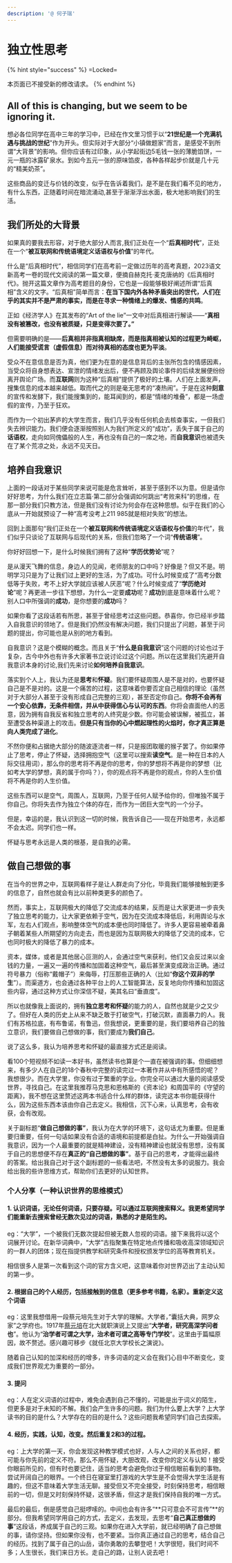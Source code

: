 ```yaml
---
description: '@ 何子瑞'
---
```


# 独立性思考

{% hint style="success" %}
\=Locked=

本页面已不接受新的修改请求。
{% endhint %}

## All of this is changing, but we seem to be ignoring it.

想必各位同学在高中三年的学习中，已经在作文里习惯于以“**21世纪是一个充满机遇与挑战的世纪**”作为开头。但实际对于大部分“小镇做题家”而言，是感受不到所谓“大背景”的影响。但你应该有过印象，从小学起街边5毛钱一张的薄脆馅饼，一元一瓶的冰露矿泉水。到如今五元一张的原味馅皮，各种各样起步价就是几十元的“精美奶茶”。

这些商品的变迁与价钱的改变，似乎在告诉着我们，是不是在我们看不见的地方，有什么东西，正随着时间在暗流涌动,甚至于渐渐浮出水面，极大地影响我们的生活。

## 我们所处的大背景

如果真的要我去形容，对于绝大部分人而言,我们正处在一个“**后真相时代**”，正处在一个“**被互联网和传统语境定义话语权与价值**”的年代。

什么是“后真相时代”，相信同学们在高考前一定做过历年的高考真题，2023语文新高考一卷的现代文阅读的第一篇文章，便摘自赫克托·麦克唐纳的《后真相时代》。抛开这篇文章作为高考题目的身份，它也是一段能够极好阐述所谓“后真相”含义的文字。“后真相”简单而言：**在当下国内外各种矛盾突出的世代，人们在乎的其实并不是严肃的事实，而是在寻求一种情绪上的爆发、情感的共鸣**。

正如《经济学人》在其发布的“Art of the lie”一文中对后真相进行解读——“**真相没有被篡改，也没有被质疑，只是变得次要了。”**

但需要明确的是——**后真相并非指真相缺席，而是指真相被认知的过程更为崎岖，人们能接受谎言（虚假信息）而对待真相的态度也更为平淡**。

受众不在意信息是否为真，他们更为在意的是信息背后的主张所包含的情感因素，当受众将自身想表达、宣泄的情绪发出后，便不再顾及舆论事件的后续发展便纷纷离开舆论广场。而**互联网**则为这种“后真相”提供了极好的土壤。人们在上面发声，搜集信息的成本越来越低。取而代之的则是毫无思考的“凑热闹”。于是在这种**刻意**的宣传和发酵下，我们能搜集到的，能耳闻到的，都是“情绪的堆叠”，都是一场虚假的宣传，乃至于狂欢。

而作为一个初出茅庐的大学生而言，我们几乎没有任何机会去核查事实，一但我们失去辨识能力。我们便会逐渐按照别人为我们所定义的“成功”，丢失于属于自己的**话语权**，走向如同傀儡般的人生，再也没有自己的一席之地，而**自我意识**也被遗失在了某个荒凉之处，永远不见天日。

## 培养自我意识

上面的一段话对于某些同学来说可能是危言耸听，甚至于感到不以为意。但是请你好好思考，为什么我们在立志篇·第二部分会强调如何跳出“考败来科”的思维，在那一部分我们只教方法，但是我们没有讨论为何会存在这种思想。似乎在我们的心底从一开始就预设了一种“高考没考上211 985就是相对失败”的想法。

回到上面那句“我们正处在一个**被互联网和传统语境定义话语权与价值**的年代”，我们似乎只谈论了互联网与后现代的关系，但我们忽略了一个词“**传统语境**”。

你好好回想一下，是什么时候我们拥有了这种“**学历优势论**”呢？

是从漫天飞舞的信息，身边人的见闻，老师朋友的口中吗？好像是？但又不是。明明学习只是为了让我们过上更好的生活，为了成功。可什么时候变成了“高考分数低等于失败，考不上好大学就应该被人厌恶”呢？什么时候变成了“**学历绝对论**”呢？再更进一步往下想想，为什么一定要**成功**呢？**成功**到底是意味着什么呢？别人口中所强调的**成功**，是你想要的**成功**吗？

如果你看了这段话若有所思，甚至于曾经思考过这些问题。恭喜你，你已经半步踏入自我意识的领地了。但是我们仍然没有解决问题，我们只提出了问题，甚至于问题的提出，你可能也是从别的地方看到。

自我意识？这是个模糊的概念。而且关于“**什么是自我意识**”这个问题的讨论也过于复杂，古今中外也有许多大家著书立说讨论过这个问题。所以在这里我们先避开自我意识本身的讨论,我们先来讨论**如何培养自我意识**。

落实到个人上，我认为还是**思考**和**怀疑**。我们要怀疑周围人是不是对的，也要怀疑自己是不是对的。这是一个痛苦的过程，这意味着你要否定自己相信的理论（虽然对于大部分人甚至于没有形成自己完整的三观），甚至否定你自己。**你将不会再有一个安心依靠，无条件相信，并从中获得信心与认可的东西**。你将会直面他人的恶意，因为拥有自我反省和独立思考的人终究是少数。你可能会被误解，被孤立，甚至遭受各种渠道上的攻击。**但是只有当你的心中燃起理性的火焰时，你才真正算是向人类完成了进化**。

不然你便和占据绝大部分的随波逐流者一样，只是报团取暖的猴子罢了。你如果停止了思考，停止了怀疑，选择拥抱空气（这里可以搜索**读空气**。是一种在日本的人际交往用词），那么你的思考将不再是你的思考，你的梦想将不再是你的梦想（比如考大学的梦想，真的属于你吗？），你的观点将不再是你的观点，你的人生价值将不再是你的人生价值。

这些东西可以是空气，周围人，互联网，乃至于任何人赋予给你的，但唯独不属于你自己。你将失去作为独立个体的存在，而作为一团巨大空气的一个分子。

但是，幸运的是，我认识到这一切的时候，我告诉自己——现在开始思考，永远都不会太迟。同学们也一样。

怀疑与思考永远是人类的根基，是自我的必需。

## 做自己想做的事

在当今的世界之中，互联网看样子是让人群走向了分化，毕竟我们能够接触到更多的信息了，自然也就会有比以前种类更多的颜色了。

然而，事实上，互联网极大的降低了交流成本的结果，反而是让大家更进一步丧失了独立思考的能力，让大家更依赖于空气，因为在交流成本降低后，利用舆论与水军，左右人们观点，影响整体空气的成本便也同时降低了。许多人更容易被牵着鼻子朝着某些人所期望的方向走去，而也是因为互联网极大的降低了交流的成本，它也同时极大的降低了暴力的成本。

资本，媒体，或者是其他居心叵测的人，会通过空气来获利，他们又会反过来以金钱的力量，一遍又一遍的传播和加固着这种空气，最后甚至演变成政治正确。通过符号暴力（俗称“戴帽子”）来侮辱，打压那些正确的人（比如“**你这个双非的学生**”）。而渠道方，也会通过各种平台上的人工智能算法，反复地向你传播和加固这些内容，通过这种方式让你深信不疑，美其名曰“垂直度”。

所以也就像我上面说的，拥有**独立思考和怀疑**的能力的人，自然也就是少之又少了。但好在人类的历史上从来不缺乏敢于打破空气，打破沉默，直面暴力的人。我们有苏格拉底，有布鲁诺，有鲁迅，但我想说，更重要的是，我们要培养自己的独立意识，我们要做自己想做的事，我们要成为**我们自己**。

说了这么多，我认为培养思考和怀疑的最直接方式还是阅读。

看100个短视频不如读一本好书，虽然读书也算是个一直在被强调的事。但细细想来，有多少人在自己的18个春秋中完整的读完过一本著作并从中有所感悟的呢？我想很少。而在大学里，你没有过于繁重的学业。你完全可以通过大量的阅读感受世界，寻找自己。在这里我推荐马克思和恩格斯的《资本论》和周国平的《守望的距离》，我不想在这里赘述这两本书适合什么样的群体，读完这本书你能获得什么，因为这些东西本该由你自己去定义。我相信，沉下心来，认真思考，会有收获，会有改观。

关于副标题“**做自己想做的事”**，我认为在大学的环境下，这句话尤为重要。但是重要归重要，任何一句话如果没有合适的语境和前提都是白扯。为什么一开始强调自我意识，因为一个人最重要的就是精神建设，没有精神建设也就没有思想，没有属于自己的思想便不存在**真正的“自己想做的事”**。基于自己的思考，才能得出最终的答案。给出我自己对于这个副标题的一些看法吧，不然没有太多的说服力。我会给出我的些许思维方式，帮助你们去更好的认知世界。

### 个人分享（一种认识世界的思维模式）

#### 1. 认识词语，无论任何词语，只要存疑。可以通过互联网搜索释义。我更希望同学们能重新去搜索曾经无数次见过的词语，熟悉的才是陌生的。

eg：“大学”，一个被我们无数次提起但被无数人忽视的词语。接下来我将以这个词展开讨论。在新华词典中，“大学”古指聚集在特定地点传播和吸收高深领域知识的一群人的团体；现在指提供教学和研究条件和授权颁发学位的高等教育机关。

相信很多人是第一次看到这个词的官方含义吧，这意味着你对世界迈出了主动认知的第一步。

#### 2. 根据自己的个人经历，包括接触到的信息（更多参考书籍，名家）。重新定义这个词语

eg：这里我想借用一段蔡元培先生对于大学的理解。大学者，”囊括大典，网罗众家”之学府也。1917年[蔡元培](https://zhidao.baidu.com/search?word=%E8%94%A1%E5%85%83%E5%9F%B9\&fr=iknow\_pc\_qb\_highlight)在北大就职演说上又提出“**大学者，研究高深学问者也**”。他认为“**治学者可谓之大学，治术者可谓之高等专门学校**”。这里由于篇幅原因，故不赘述。感兴趣可移步《就任北京大学校长之演说》。

随着自己认知的加深和经历的增多，许多词语的定义会在我们心目中不断变化，变成我们世界观尤为重要的一部分。

#### 3. 提问

eg：人在定义词语的过程中，难免会遇到自己不懂的，可能是出于词义的陌生，但更多是对于未知的不解。我们会产生许多的问题。我们为什么要上大学？上大学读书的目的是什么？大学存在的目的是什么？这些问题我希望同学们自己去探索。

#### 4. 经历，实践，认知，改变。然后重复2和3的过程。

eg：上大学的第一天，你会发现这种教学模式也好，人与人之间的关系也好，都可能与你先前的定义不符。那么不用怀疑，大胆改观，改变你的定义与认知！接受你眼前所见的，但有时也要记住，适当的思考会避免你过于相信眼前看到的事物。尝试开阔自己的眼界。一个终日在寝室里打游戏的大学生是不会觉得大学生活是有趣的，但这不意味着大学生活无聊。接受但又不完全接受，时刻保持思考，相信眼前的一切，但是又时刻保持怀疑，这很矛盾，但这才是我们保持自我的唯一方式。

最后的最后，倒是感觉自己挺啰嗦的。中间也会有许多“**只可意会不可言传”**的部分。但我希望同学用自己的方式，去定义，去发现，去思考“**自己真正想做的事**”这段话，养成属于自己的三观。如果你在进入大学前，就已经明确了自己想做的事，请你坚持。但如果你没有，也不要紧。当你真正通过自己的思考，结合自己的经历。找到了属于自己的山岳，请你勇敢的去攀登吧！大学很短，我们时间不多；人生很长，我们来日方长。走自己的路，让别人说去吧！

